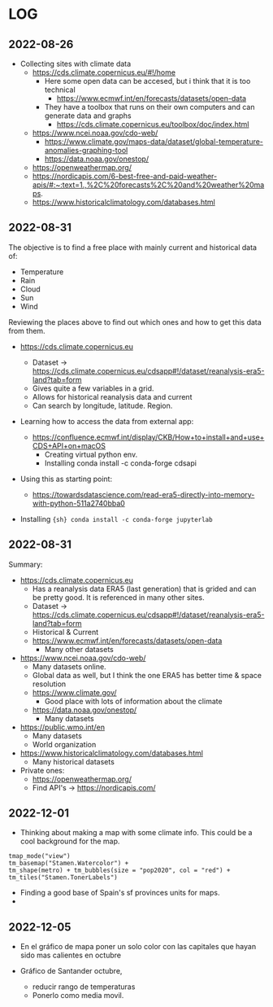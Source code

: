 # LOG

## 2022-08-26

* Collecting sites with climate data
  * <https://cds.climate.copernicus.eu/#!/home>
    * Here some open data can be accesed, but i think that it is too technical
      * <https://www.ecmwf.int/en/forecasts/datasets/open-data>
    * They have a toolbox that runs on their own computers and can generate data and graphs
      * <https://cds.climate.copernicus.eu/toolbox/doc/index.html>
  * <https://www.ncei.noaa.gov/cdo-web/> 
    * <https://www.climate.gov/maps-data/dataset/global-temperature-anomalies-graphing-tool>
    * https://data.noaa.gov/onestop/
  * https://openweathermap.org/
  * https://nordicapis.com/6-best-free-and-paid-weather-apis/#:~:text=1.,%2C%20forecasts%2C%20and%20weather%20maps.
  * https://www.historicalclimatology.com/databases.html 


## 2022-08-31

The objective is to find a free place with mainly current and historical data of:

* Temperature
* Rain
* Cloud
* Sun
* Wind

Reviewing the places above to find out which ones and how to get this data from them.

* <https://cds.climate.copernicus.eu>
  * Dataset -> <https://cds.climate.copernicus.eu/cdsapp#!/dataset/reanalysis-era5-land?tab=form> 
  * Gives quite a few variables in a grid.
  * Allows for historical reanalysis data and current
  * Can search by longitude, latitude. Region.

* Learning how to access the data from external app:
  * <https://confluence.ecmwf.int/display/CKB/How+to+install+and+use+CDS+API+on+macOS>
    * Creating virtual python env.
    * Installing conda install -c conda-forge cdsapi
* Using this as starting point:
  * <https://towardsdatascience.com/read-era5-directly-into-memory-with-python-511a2740bba0> 
* Installing ```{sh} conda install -c conda-forge jupyterlab``` 

## 2022-08-31

Summary:

* <https://cds.climate.copernicus.eu>
  * Has a reanalysis data ERA5 (last generation) that is grided and can be pretty good. It is referenced in many other sites.
  * Dataset -> <https://cds.climate.copernicus.eu/cdsapp#!/dataset/reanalysis-era5-land?tab=form> 
  * Historical & Current
  * <https://www.ecmwf.int/en/forecasts/datasets/open-data> 
    * Many other datasets
* <https://www.ncei.noaa.gov/cdo-web/>
  * Many datasets online.
  * Global data as well, but I think the one ERA5 has better time & space resolution  
  * <https://www.climate.gov/>
    * Good place with lots of information about the climate
  * <https://data.noaa.gov/onestop/>
    * Many datasets 
* https://public.wmo.int/en
  * Many datasets
  * World organization
* <https://www.historicalclimatology.com/databases.html>
  * Many historical datasets 
* Private ones:
  * <https://openweathermap.org/>
  * Find API's -> <https://nordicapis.com/>

## 2022-12-01

* Thinking about making a map with some climate info. This could be a cool background for the map.

````{r}
tmap_mode("view")
tm_basemap("Stamen.Watercolor") +
tm_shape(metro) + tm_bubbles(size = "pop2020", col = "red") +
tm_tiles("Stamen.TonerLabels")
````

* Finding a good base of Spain's sf provinces units for maps.
* 


## 2022-12-05

* En el gráfico de mapa poner un solo color con las capitales que hayan sido mas calientes en octubre

* Gráfico de Santander octubre,
  * reducir rango de temperaturas
  * Ponerlo como media movil.